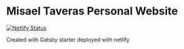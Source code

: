 # Misael Taveras Personal Website

[![Netlify Status](https://api.netlify.com/api/v1/badges/f98f8eb2-aef2-484b-a47d-faf9369d0c69/deploy-status)](https://app.netlify.com/sites/sharp-heisenberg-dde035/deploys)

Created with Gatsby starter deployed with netlify
